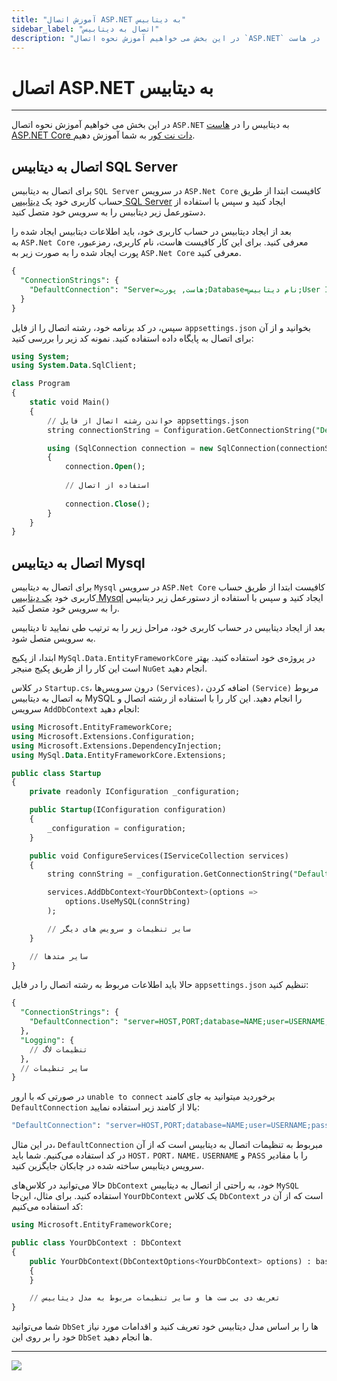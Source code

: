 ```yaml
---
title: "آموزش اتصال ASP.NET به دیتابیس"
sidebar_label: "اتصال به دیتابیس"
description: "در این بخش می خواهیم آموزش نحوه اتصال `ASP.NET` به دیتابیس را در هاست ASP.NET Core دات نت کور به شما آموزش دهیم."
---
```

# اتصال ASP.NET به دیتابیس
---

در این بخش می خواهیم آموزش نحوه اتصال `ASP.NET` به دیتابیس را در [هاست ASP.NET Core دات نت کور](https://chabokan.net/cloud-hosting/aspnet-core/) به شما آموزش دهیم.


## اتصال به دیتابیس SQL Server

برای اتصال به دیتابیس `SQL Server` در سرویس `ASP.Net Core` کافیست ابتدا از طریق حساب کاربری خود یک [دیتابیس SQL Server](https://docs.chabokan.net/database/sql-server/install/) ایجاد کنید و سپس با استفاده از دستورعمل زیر دیتابیس را به سرویس خود متصل کنید.

بعد از ایجاد دیتابیس در حساب کاربری خود، باید اطلاعات دیتابیس ایجاد شده را به `ASP.Net Core` معرفی کنید. برای این کار کافیست هاست، نام کاربری، رمزعبور، پورت ایجاد شده را به صورت زیر به `ASP.Net Core` معرفی کنید.

```sql
{
  "ConnectionStrings": {
    "DefaultConnection": "Server=هاست, پورت;Database=نام دیتابیس;User Id=نام کاربری;Password=رمز عبور;"
  }
}
```

سپس، در کد برنامه خود، رشته اتصال را از فایل `appsettings.json` بخوانید و از آن برای اتصال به پایگاه داده استفاده کنید. نمونه کد زیر را بررسی کنید:

```sql
using System;
using System.Data.SqlClient;

class Program
{
    static void Main()
    {
        // خواندن رشته اتصال از فایل appsettings.json
        string connectionString = Configuration.GetConnectionString("DefaultConnection");

        using (SqlConnection connection = new SqlConnection(connectionString))
        {
            connection.Open();
            
            // استفاده از اتصال
            
            connection.Close();
        }
    }
}
```

## اتصال به دیتابیس Mysql

برای اتصال به دیتابیس `Mysql` در سرویس `ASP.Net Core` کافیست ابتدا از طریق حساب کاربری خود [یک دیتابیس Mysql](https://docs.chabokan.net/database/mysql/install/) ایجاد کنید و سپس با استفاده از دستورعمل زیر دیتابیس را به سرویس خود متصل کنید.

بعد از ایجاد دیتابیس در حساب کاربری خود، مراحل زیر را به ترتیب طی نمایید تا دیتابیس به سرویس متصل شود.

ابتدا، از پکیج `MySql.Data.EntityFrameworkCore` در پروژه‌ی خود استفاده کنید. بهتر است این کار را از طریق پکیج منیجر `NuGet` انجام دهید.

در کلاس `Startup.cs`، درون سرویس‌ها `(Services)`، اضافه کردن `(Service)` مربوط به اتصال به دیتابیس MySQL را انجام دهید. این کار را با استفاده از رشته اتصال و سرویس `AddDbContext` انجام دهید:

```sql
using Microsoft.EntityFrameworkCore;
using Microsoft.Extensions.Configuration;
using Microsoft.Extensions.DependencyInjection;
using MySql.Data.EntityFrameworkCore.Extensions;

public class Startup
{
    private readonly IConfiguration _configuration;

    public Startup(IConfiguration configuration)
    {
        _configuration = configuration;
    }

    public void ConfigureServices(IServiceCollection services)
    {
        string connString = _configuration.GetConnectionString("DefaultConnection");

        services.AddDbContext<YourDbContext>(options =>
            options.UseMySQL(connString)
        );

        // سایر تنظیمات و سرویس های دیگر
    }

    // سایر متدها
}
```

حالا باید اطلاعات مربوط به رشته اتصال را در فایل `appsettings.json` تنظیم کنید:

```sql
{
  "ConnectionStrings": {
    "DefaultConnection": "server=HOST,PORT;database=NAME;user=USERNAME;password=PASS"
  },
  "Logging": {
    // تنظیمات لاگ
  },
  // سایر تنظیمات
}
```

در صورتی که با ارور `unable to connect` برخوردید میتوانید به جای کامند `DefaultConnection` بالا از کامند زیر استفاده نمایید:

```bash
"DefaultConnection": "server=HOST,PORT;database=NAME;user=USERNAME;password=PASS;SslMode=none"
```

در این مثال، `DefaultConnection` مبربوط به تنظیمات اتصال به دیتابیس است که از آن در کد استفاده می‌کنیم. شما باید `HOST،` `PORT،` `NAME،` `USERNAME` و `PASS` را با مقادیر سرویس دیتابیس ساخته شده در چابکان جایگزین کنید.

حالا می‌توانید در کلاس‌های `DbContext` خود، به راحتی از اتصال به دیتابیس `MySQL` استفاده کنید. برای مثال، این‌جا `YourDbContext` یک کلاس `DbContext` است که از آن در کد استفاده می‌کنیم:

```sql
using Microsoft.EntityFrameworkCore;

public class YourDbContext : DbContext
{
    public YourDbContext(DbContextOptions<YourDbContext> options) : base(options)
    {
    }

    // تعریف دی بی ست ها و سایر تنظیمات مربوط به مدل دیتابیس
}
```

شما می‌توانید `DbSet` ها را بر اساس مدل دیتابیس خود تعریف کنید و اقدامات مورد نیاز خود را بر روی این `DbSet` ها انجام دهید.

---
<a href="https://hub.chabokan.net/fa/services/create/dotnetcore" ><img src="https://s1.chabokan.net/docs/images/asp.net-banner.png" /></a>